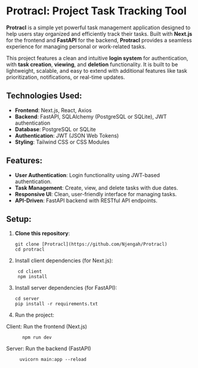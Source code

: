 # Protracl: Project Task Tracking Tool

**Protracl** is a simple yet powerful task management application designed to help users stay organized and efficiently track their tasks. Built with **Next.js** for the frontend and **FastAPI** for the backend, **Protracl** provides a seamless experience for managing personal or work-related tasks.

This project features a clean and intuitive **login system** for authentication, with **task creation**, **viewing**, and **deletion** functionality. It is built to be lightweight, scalable, and easy to extend with additional features like task prioritization, notifications, or real-time updates.

## Technologies Used:
- **Frontend**: Next.js, React, Axios
- **Backend**: FastAPI, SQLAlchemy (PostgreSQL or SQLite), JWT authentication
- **Database**: PostgreSQL or SQLite
- **Authentication**: JWT (JSON Web Tokens)
- **Styling**: Tailwind CSS or CSS Modules

## Features:
- **User Authentication**: Login functionality using JWT-based authentication.
- **Task Management**: Create, view, and delete tasks with due dates.
- **Responsive UI**: Clean, user-friendly interface for managing tasks.
- **API-Driven**: FastAPI backend with RESTful API endpoints.

## Setup:

1. **Clone this repository**:
   ```
   git clone [Protracl](https://github.com/Njengah/Protracl)
   cd protracl
2. Install client dependencies (for Next.js):
   ```
    cd client
    npm install
   
3. Install server dependencies (for FastAPI):
   ```
   cd server
   pip install -r requirements.txt

 4. Run the project:

  Client: Run the frontend (Next.js)
  
          npm run dev

 Server: Run the backend (FastAPI)
 
         uvicorn main:app --reload
